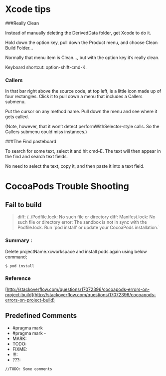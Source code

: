 # Xcode tips

###Really Clean

Instead of manually deleting the DerivedData folder, get Xcode to do it.

Hold down the option key, pull down the Product menu, and choose Clean Build Folder…

Normally that menu item is Clean…, but with the option key it’s really clean.

Keyboard shortcut: option-shift-cmd-K.

### Callers

In that bar right above the source code, at top left, is a little icon made up of four rectangles. Click it to pull down a menu that includes a Callers submenu.

Put the cursor on any method name. Pull down the menu and see where it gets called.

(Note, however, that it won’t detect performWithSelector-style calls. So the Callers submenu could miss instances.)

###The Find pasteboard

To search for some text, select it and hit cmd-E. The text will then appear in the find and search text fields.

No need to select the text, copy it, and then paste it into a text field.


# CocoaPods Trouble Shooting

## Fail to build

>diff: /../Podfile.lock: No such file or directory
diff: Manifest.lock: No such file or directory error: 
The sandbox is not in sync with the Podfile.lock. Run 'pod install' or update your CocoaPods installation.`

### Summary : 
Delete projectName.xcworkspace and install pods again using below command;

```
$ pod install
```

### Reference
[http://stackoverflow.com/questions/17072396/cocoapods-errors-on-project-build](http://stackoverflow.com/questions/17072396/cocoapods-errors-on-project-build)

## Predefined Comments
- #pragma mark
- #pragma mark -
- MARK:
- TODO:
- FIXME:
- !!!:
- ???:

```objc
//TODO: Some comments
```
